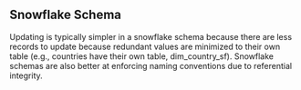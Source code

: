 ## Snowflake Schema

Updating is typically simpler in a snowflake schema because there are less records to update because redundant values are minimized to their own table (e.g., countries have their own table, dim_country_sf). Snowflake schemas are also better at enforcing naming conventions due to referential integrity.
